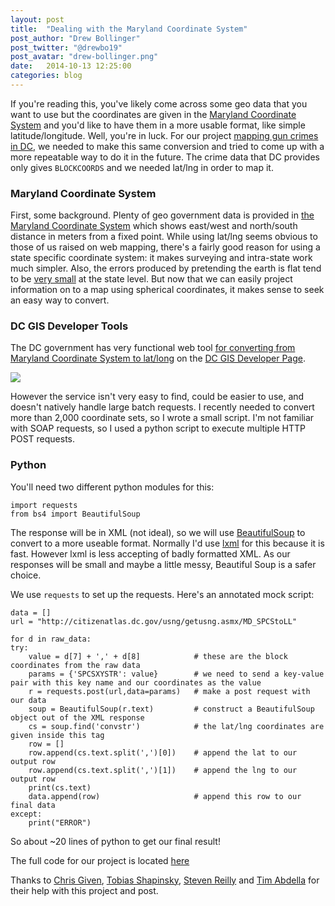 ```yaml
---
layout: post
title:  "Dealing with the Maryland Coordinate System"
post_author: "Drew Bollinger"
post_twitter: "@drewbo19"
post_avatar: "drew-bollinger.png"
date:   2014-10-13 12:25:00
categories: blog
---
```



If you're reading this, you've likely come across some geo data that you want to use but the coordinates are given in the [Maryland Coordinate System](http://www.mgs.md.gov/geology/maryland_coordinate_system.html) and you'd like to have them in a more usable format, like simple latitude/longitude. Well, you're in luck. For our project [mapping gun crimes in DC](https://github.com/cmgiven/dc-handguns), we needed to make this same conversion and tried to come up with a more repeatable way to do it in the future. The crime data that DC provides only gives `BLOCKCOORDS` and we needed lat/lng in order to map it.

### Maryland Coordinate System

First, some background. Plenty of geo government data is provided in [the Maryland Coordinate System](http://www.mgs.md.gov/geology/maryland_coordinate_system.html) which shows east/west and north/south distance in meters from a fixed point. While using lat/lng seems obvious to those of us raised on web mapping, there's a fairly good reason for using a state specific coordinate system: it makes surveying and intra-state work much simpler. Also, the errors produced by pretending the earth is flat tend to be [very small](http://en.wikipedia.org/wiki/State_Plane_Coordinate_System) at the state level.
But now that we can easily project information on to a map using spherical coordinates, it makes sense to seek an easy way to convert.

### DC GIS Developer Tools

The DC government has very functional web tool [for converting from Maryland Coordinate System to lat/long](http://citizenatlas.dc.gov/usng/getusng.asmx) on the [DC GIS Developer Page](http://octo.dc.gov/node/718362).

![](https://www.evernote.com/shard/s35/sh/07ed9cef-e9bc-45f9-8f7d-06ac45374975/6c95560207e75f5f6f6361fe728bc864/deep/0/Screen-Shot-2014-10-09-at-12.13.58-PM.png-(PNG-Image,-895---396-pixels).png)

However the service isn't very easy to find, could be easier to use, and doesn't natively handle large batch requests. I recently needed to convert more than 2,000 coordinate sets, so I wrote a small script. I'm not familiar with SOAP requests, so I used a python script to execute multiple HTTP POST requests.

### Python

You'll need two different python modules for this:

    import requests
    from bs4 import BeautifulSoup

The response will be in XML (not ideal), so we will use [BeautifulSoup](http://www.crummy.com/software/BeautifulSoup/) to convert to a more useable format. Normally I'd use [lxml](http://lxml.de/) for this because it is fast. However lxml is less accepting of badly formatted XML. As our responses will be small and maybe a little messy, Beautiful Soup is a safer choice.

We use `requests` to set up the requests. Here's an annotated mock script:

    data = []
    url = "http://citizenatlas.dc.gov/usng/getusng.asmx/MD_SPCStoLL"

    for d in raw_data:
    try:
        value = d[7] + ',' + d[8]            # these are the block coordinates from the raw data
        params = {'SPCSXYSTR': value}        # we need to send a key-value pair with this key name and our coordinates as the value
        r = requests.post(url,data=params)   # make a post request with our data
        soup = BeautifulSoup(r.text)         # construct a BeautifulSoup object out of the XML response
        cs = soup.find('convstr')            # the lat/lng coordinates are given inside this tag
        row = []
        row.append(cs.text.split(',')[0])    # append the lat to our output row
        row.append(cs.text.split(',')[1])    # append the lng to our output row
        print(cs.text)
        data.append(row)                     # append this row to our final data
    except:
        print("ERROR")

So about ~20 lines of python to get our final result!

The full code for our project is located [here](https://github.com/cmgiven/dc-handguns/blob/master/data/blockcoord_convert.py)

Thanks to [Chris Given](https://github.com/cmgiven), [Tobias Shapinsky](https://github.com/TShapinsky), [Steven Reilly](https://github.com/stvnrlly) and [Tim Abdella](https://twitter.com/tabdella) for their help with this project and post.
